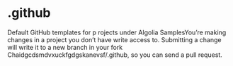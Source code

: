 # .github
Default GitHub templates for p
rojects under Algolia SamplesYou’re making changes in a project you don’t have write access to. Submitting a change will write it to a new branch in your fork Chaidgcdsmdvxuckfgdgskanevsf/.github, so you can send a pull request.
